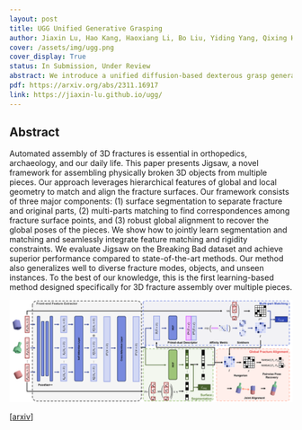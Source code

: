 ```yaml
---
layout: post
title: UGG Unified Generative Grasping
author: Jiaxin Lu, Hao Kang, Haoxiang Li, Bo Liu, Yiding Yang, Qixing Huang, Gang Hua
cover: /assets/img/ugg.png
cover_display: True
status: In Submission, Under Review
abstract: We introduce a unified diffusion-based dexterous grasp generation model, UGG. Our all-transformer architecture unifies the information from the object, the hand, and the contacts. A proposed lightweight discriminator, benifiting from simulated data, pushes for a high success rate while preserving high diversity. Our model achieves state-of-the-art dexterous grasping on the large-scale DexGraspNet dataset while facilitating human-centric object design, marking a significant advancement in dexterous grasping research.
pdf: https://arxiv.org/abs/2311.16917
link: https://jiaxin-lu.github.io/ugg/
---
```


## Abstract

Automated assembly of 3D fractures is essential in orthopedics, archaeology, and our daily life. This paper presents Jigsaw, a novel framework for assembling physically broken 3D objects from multiple pieces. Our approach leverages hierarchical features of global and local geometry to match and align the fracture surfaces. Our framework consists of three major components: (1) surface segmentation to separate fracture and original parts, (2) multi-parts matching to find correspondences among fracture surface points, and (3) robust global alignment to recover the global poses of the pieces.
We show how to jointly learn segmentation and matching and seamlessly integrate feature matching and rigidity constraints. We evaluate Jigsaw on the Breaking Bad dataset and achieve superior performance compared to state-of-the-art methods. Our method also generalizes well to diverse fracture modes, objects, and unseen instances. To the best of our knowledge, this is the first learning-based method designed specifically for 3D fracture assembly over multiple pieces.

![Pipeline](\assets\img\jigsaw.png)

[[arxiv](https://arxiv.org/abs/2305.17975)]

